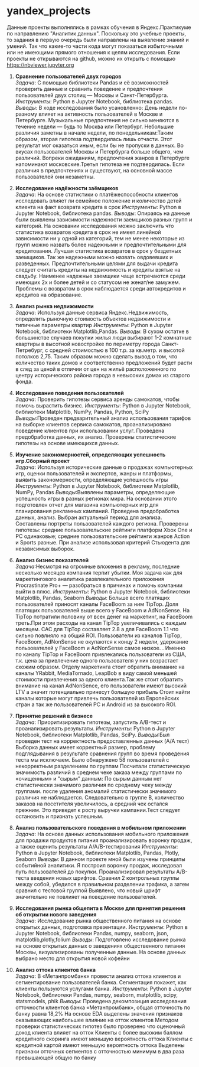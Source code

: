 
# yandex_projects
Данные проекты выполнялись в рамках обучения в Яндекс.Практикуме по направлению "Аналитик данных". Поскольку это учебные проекты, то задания в первую очередь были направлены на выявление знаний и умений. Так что какие-то части кода могут показаться избыточными или не имеющими прямого отношения к целям исследования. Если проекты не открываются на github, можно их открыть с помощью https://nbviewer.jupyter.org

01. **Cравнение пользователей двух городов**  
   *Задача*: С помощью библиотеки Pandas и её возможностей проверить данные и сравнить поведение и предпочтения пользователей двух столиц — Москвы и Санкт-Петербурга.  
   *Инструменты*: Python в Jupyter Notebook, библиотека pandas.
   *Выводы*: В ходе исследования было усановленно:
   День недели по-разному влияет на активность пользователей в Москве и Петербурге.
Музыкальные предпочтения не сильно меняются в течение недели — будь то Москва или Петербург. Небольшие различия заметны в начале недели, по понедельникам:Таким образом, вторая гипотеза подтвердилась лишь отчасти. Этот результат мог оказаться иным, если бы не пропуски в данных.
Во вкусах пользователей Москвы и Петербурга больше общего, чем различий. Вопреки ожиданиям, предпочтения жанров в Петербурге напоминают московские.Третья гипотеза не подтвердилась. Если различия в предпочтениях и существуют, на основной массе пользователей они незаметны.

02. **Исследование надёжности заёмщиков**  
   *Задача*: На основе статистики о платёжеспособности клиентов исследовать влияет ли семейное положение и количество детей клиента на факт возврата кредита в срок
   *Инструменты*: Python в Jupyter Notebook, библиотека pandas.
   *Выводы*: Опираясь на данные были выявлены зависимости надежности заемщиков разных групп и категорий. На основании исследования можно заключить что статистика возвратов кредита в срок не имеет линейной зависимости ни у одной из категорий, тем не менее некоторые из групп можно назвать более надежными и предпочтительными для кредитования.
Лучшая статистика возвратов в срок у бездетных заемщиков. Так же надежными можно назвать овдовевших и разведенных. Предпочтительными целями для выдачи кредита следует считать кредиты на недвижимость и кредиты взятые на свадьбу.
Наименее надежные заемщики чаще встречаются среди имеющих 2х и более детей и со статусом не женат/не замужем. Проблемы с возвратом в срок наблюдается среди автокредитов и кредитов на образование.

03. **Анализ рынка недвижимости**  
   *Задача*: Используя данные сервиса Яндекс.Недвижимость, определить рыночную стоимость объектов недвижимости и типичные параметры квартир
   *Инструменты*: Python в Jupyter Notebook, библиотеки Matplotlib,Pandas.
   *Выводы*: В сухом остатке в большинстве случаев покупки жилья люди выбирают 1-2 комнатные квартиры в высотной новостройке по периметру города Санкт-Петребург, с средней стоимостью в 100 т.р. за кв.метр. и высотой потолков 2,75. Таким образом можно сделать вывод о том, что количество таких домов и соответственно предложений будет расти в след за ценой в отличии от цен на жильё расположенного по центру исторического района города в невысоких домах из старого фонда.

04. **Исследование поведения пользователей**  
   *Задача*: Проверить гипотезы сервиса аренды самокатов, чтобы помочь вырастить бизнес. 
   *Инструменты*: Python в Jupyter Notebook, библиотеки Matplotlib, NumPy, Pandas, Python, SciPy
   *Выводы*:Проведен предварительный анализ использования тарифов на выборке клиентов сервиса самокатов, проанализировано поведение клиентов при использовании услуг. Проведена предобработка данных, их анализ. Проверены статистические гипотезы на основе имеющихся данных.

05. **Изучение закономерностей, определяющих успешность игр.Сборный проект**  
   *Задача*: Используя исторические данные о продажах компьютерных игр, оценки пользователей и экспертов, жанры и платформы, выявить закономерности, определяющие успешность игры
   *Инструменты*: Python в Jupyter Notebook, библиотеки Matplotlib, NumPy, Pandas
   *Выводы*:Выявлены параметры, определяющие успешность игры в разных регионах мира. На основании этого подготовлен отчет для магазина компьютерных игр для планирования рекламных кампаний. Проведена предобработка данных, анализ. Выбран актуальный период для анализа. Составлены портреты пользователей каждого региона. Проверены гипотезы: средние пользовательские рейтинги платформ Xbox One и PC одинаковые; средние пользовательские рейтинги жанров Action и Sports разные. При анализе использовал критерий Стьюдента для независимых выборок.

07. **Анализ бизнес показателей**  
   *Задача*:Несмотря на огромные вложения в рекламу, последние несколько месяцев компания терпит убытки. Моя задача как для маркетингового аналитика развлекательного приложения Procrastinate Pro+ — разобраться в причинах и помочь компании выйти в плюс.
   *Инструменты*: Python в Jupyter Notebook, библиотеки Matplotlib, Pandas, Seaborn
   *Выводы*: Больше всего платящих пользователей приносят каналы FaceBoom за ним TipTop. Доля платящих пользователей выше всего у FaceBoom и AdNonSense. На TipTop потратили половину от всех денег на маркетинг, на FaceBoom треть.При этом расходы на канал TipTop увеличивались с каждым месяцем. САС для TipTop составляет 2.8 а для FaceBoom 1.1 что сильно повлияло на общий ROI. Пользователи из каналов TipTop, FaceBoom, AdNonSense не окупаются к концу 2 недели, удержание пользователей у FaceBoom и AdNonSense самое низкое. . Именно по каналу TipTop и FaceBoom привлекались пользователи из США, т.к. цена за привлечение одного пользователя у них возрастает схожим образом.
Отделу маркетинга стоит обратить внимание на каналы YRabbit, MediaTornado, LeapBob в виду самой меньшей стоимости привлечения за одного клиента.Так же стоит обратить внимание на канал AdNonSence, его пользователи имеют высокий LTV а значит потенциально принесут большую прибыль Стоит найти каналы которые могут привлечь пользователей из Европейских стран а так же пользователей PC и Android из за высокого ROI.


09. **Принятие решений в бизнесе**  
   *Задача*:  Приоритизировать гипотезы, запустить A/B-тест и проанализировать результаты.
   *Инструменты*: Python в Jupyter Notebook, библиотеки Matplotlib, Pandas, SciPy.
   *Выводы*:Был проведен тест на корректность предоставленных данных (A/A тест) Выборка данных имеет корректный размер, проблему подглядывания в результате сравнения групп во время проведения теста мы исключаем. Было обнаружено 58 пользователей с некорректным разделением по группам
Посчитали статистическую значимость различий в среднем чеке заказа между группами по «очищенным» и "сырым" данным:
По сырым данным нет статистически значимого различия по среднему чеку между группами. после удаления аномалий статистически значимого различия не наблюдается.
Следовательно в группе В, количество заказов на посетителя увеличилось, а средний чек остался прежним. Это приведет к росту выручки кампании.Тест следует остановить и признать успешным.

10. **Анализ пользовательского поведения в мобильном приложении**  
   *Задача*: На основе данных использования мобильного приложения для продажи продуктов питания проанализировать воронку продаж, а также оценить результаты A/A/B-тестирования
   *Инструменты*: Python в Jupyter Notebook, библиотеки Matplotlib, Pandas, Plotly, Seaborn
   *Выводы*: В данном проекте мной были изучены принципы событийной аналитики. Я построил воронку продаж, исследовал путь пользователей до покупки. Проанализировал результаты A/B-теста введения новых шрифтов. Сравнил 2 контрольных группы между собой, убедился в правильном разделении трафика, а затем сравнил с тестовой группой Выявлено, что новый шрифт значительно не повлияет на поведение пользователей.

11. **Исследования рынка общепита в Москве для принятия решения об открытии нового заведения**  
   *Задача*: Исследование рынка общественного питания на основе открытых данных, подготовка презентации.
   *Инструменты*: Python в Jupyter Notebook, библиотеки Pandas, numpy, seaborn, json, matplotlib,plotly,folium
   *Выводы*: Подготовлено исследование рынка на основе открытых данных о заведениях общественного питания Москвы, визуализированы полученные данные. На основе данных выбрано место для открытия новой кофейни


12. **Анализ оттока клиентов банка**  
   *Задача*: В «Метанпромбанк» провести анализ оттока клиентов и сегментирование пользователей банка. Сегментация покажет, как клиенты пользуются услугами банка.
   *Инструменты*: Python в Jupyter Notebook, библиотеки Pandas, numpy, seaborn, matplotlib, scipy, statsmodels, phik
   *Выводы*: Проведена декомпозиция исследования отточности клиентов банка «Метанпромбанк», общая отточность по банку равна 18,2% На основе EDA выделены значения признаков оказывающих наибольшее влияние на отток клиентов Методом проверки статистических гипотез было проверено что оценочный доход клиента влияет на отток Клиенты с более высоким баллом кредитного скоринга имеют меньшую вероятность оттока Клиенты с кредитной картой имеют меньшую вероятность оттока Выделены признаки отточных сегментов с отточностью минимум в два раза превышающей общую по банку
